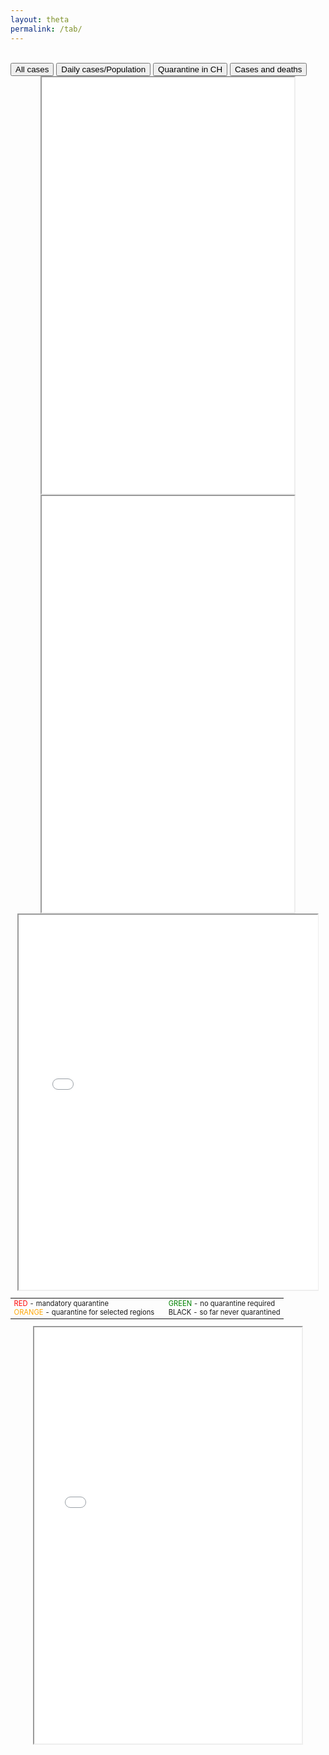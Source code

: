 ```yaml
---
layout: theta
permalink: /tab/
---
```


<br>

<div class="tab">
  <button class="tablinks" onclick="openPlot(event, 'eu')" id="defaultOpen"> All cases</button>
  <button class="tablinks" onclick="openPlot(event, 'wo')"> Daily cases/Population </button>
  <button class="tablinks" onclick="openPlot(event, 'ch')"> Quarantine in CH </button>
  <button class="tablinks" onclick="openPlot(event, 'al')"> Cases and deaths </button>
</div>

<div id="eu" class="tabcontent">
<center><iframe src="./../corona/plots/C19_tab.html" style="height: 666px; width:80%;"></iframe></center>
</div>

<div id="wo" class="tabcontent">
<center><iframe src="./../corona/plots/C19_tab_2.html" style="height: 666px; width:80%;"></iframe></center>
</div>


<div id="ch" class="tabcontent">
<center><iframe src="./../corona/plots/C19_tab_3.html" style="height: 600px; width:95%;"></iframe></center>
<center>
<table  style='font-size:80%'><tr>
<td>
   <span style="color:red">RED</span> - mandatory quarantine <br>
   <span style="color:orange">ORANGE</span> - quarantine for selected regions&emsp;
 </td><td>
   <span style="color:green">GREEN</span> - no quarantine required<br>
   BLACK - so far never quarantined
 </td>
</tr></table>
</center>
</div>

<div id="al" class="tabcontent">
<center><iframe src="./../corona/plots/C19_tab_4.html" style="height: 666px; width:85%;"></iframe></center>
</div>

<br>
<br>
